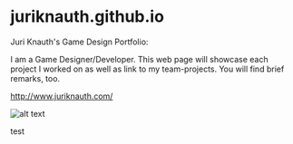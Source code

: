 # juriknauth.github.io
Juri Knauth's Game Design Portfolio:

I am a Game Designer/Developer. This web page will showcase each project I worked on as well as link to my team-projects. You will find brief remarks, too.

http://www.juriknauth.com/

![alt text](http://www.juriknauth.com/Images/EJK.png)

test
